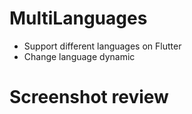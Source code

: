 # MultiLanguages
 - Support different languages on Flutter 
 - Change language dynamic 

# Screenshot review

